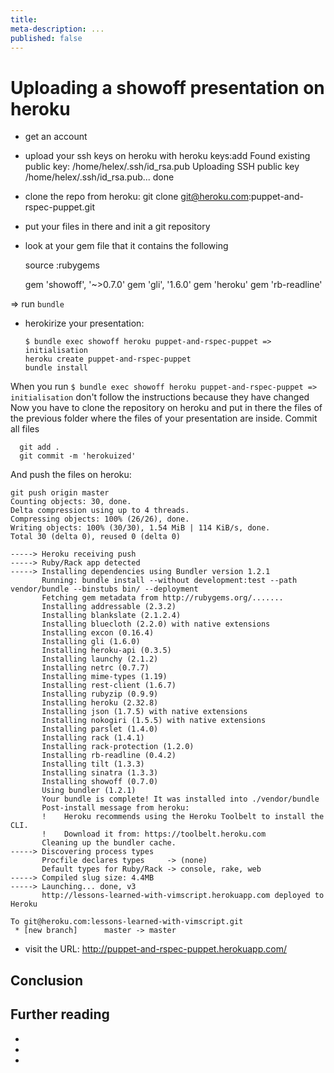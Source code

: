 ```yaml
---
title:
meta-description: ...
published: false
---
```

# Uploading a showoff presentation on heroku

- get an account
- upload your ssh keys on heroku with
    heroku keys:add
    Found existing public key: /home/helex/.ssh/id_rsa.pub
    Uploading SSH public key /home/helex/.ssh/id_rsa.pub... done
- clone the repo from heroku: git clone git@heroku.com:puppet-and-rspec-puppet.git
- put your files in there and init a git repository

- look at your gem file that it contains the following

    source :rubygems

    gem 'showoff', '~>0.7.0'
    gem 'gli', '1.6.0'
    gem 'heroku'
    gem 'rb-readline'

=> run `bundle`

- herokirize your presentation:

      $ bundle exec showoff heroku puppet-and-rspec-puppet => initialisation
      heroku create puppet-and-rspec-puppet
      bundle install

When you run `$ bundle exec showoff heroku puppet-and-rspec-puppet => initialisation` don't follow the instructions because they have changed
Now you have to clone the repository on heroku and put in there the files of the previous folder where the files of your presentation are inside. Commit all files

      git add .
      git commit -m 'herokuized'

And push the files on heroku:


    git push origin master
    Counting objects: 30, done.
    Delta compression using up to 4 threads.
    Compressing objects: 100% (26/26), done.
    Writing objects: 100% (30/30), 1.54 MiB | 114 KiB/s, done.
    Total 30 (delta 0), reused 0 (delta 0)

    -----> Heroku receiving push
    -----> Ruby/Rack app detected
    -----> Installing dependencies using Bundler version 1.2.1
           Running: bundle install --without development:test --path vendor/bundle --binstubs bin/ --deployment
           Fetching gem metadata from http://rubygems.org/.......
           Installing addressable (2.3.2)
           Installing blankslate (2.1.2.4)
           Installing bluecloth (2.2.0) with native extensions
           Installing excon (0.16.4)
           Installing gli (1.6.0)
           Installing heroku-api (0.3.5)
           Installing launchy (2.1.2)
           Installing netrc (0.7.7)
           Installing mime-types (1.19)
           Installing rest-client (1.6.7)
           Installing rubyzip (0.9.9)
           Installing heroku (2.32.8)
           Installing json (1.7.5) with native extensions
           Installing nokogiri (1.5.5) with native extensions
           Installing parslet (1.4.0)
           Installing rack (1.4.1)
           Installing rack-protection (1.2.0)
           Installing rb-readline (0.4.2)
           Installing tilt (1.3.3)
           Installing sinatra (1.3.3)
           Installing showoff (0.7.0)
           Using bundler (1.2.1)
           Your bundle is complete! It was installed into ./vendor/bundle
           Post-install message from heroku:
           !    Heroku recommends using the Heroku Toolbelt to install the CLI.
           !    Download it from: https://toolbelt.heroku.com
           Cleaning up the bundler cache.
    -----> Discovering process types
           Procfile declares types     -> (none)
           Default types for Ruby/Rack -> console, rake, web
    -----> Compiled slug size: 4.4MB
    -----> Launching... done, v3
           http://lessons-learned-with-vimscript.herokuapp.com deployed to Heroku

    To git@heroku.com:lessons-learned-with-vimscript.git
     * [new branch]      master -> master

- visit the URL: http://puppet-and-rspec-puppet.herokuapp.com/





## Conclusion

## Further reading

-
-
-


